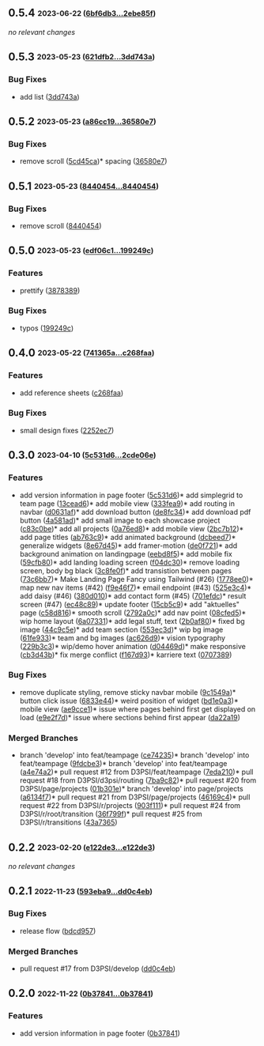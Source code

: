 ## **0.5.4** <sub><sup>2023-06-22 ([6bf6db3...2ebe85f](https://github.com/d3psi/tectonica/compare/6bf6db3...2ebe85f?diff=split))</sup></sub>

*no relevant changes*


## **0.5.3** <sub><sup>2023-05-23 ([621dfb2...3dd743a](https://github.com/d3psi/tectonica/compare/621dfb2...3dd743a?diff=split))</sup></sub>

### Bug Fixes
* add list ([3dd743a](https://github.com/d3psi/tectonica/commit/3dd743a))


## **0.5.2** <sub><sup>2023-05-23 ([a86cc19...36580e7](https://github.com/d3psi/tectonica/compare/a86cc19...36580e7?diff=split))</sup></sub>

### Bug Fixes
* remove scroll ([5cd45ca](https://github.com/d3psi/tectonica/commit/5cd45ca))* spacing ([36580e7](https://github.com/d3psi/tectonica/commit/36580e7))


## **0.5.1** <sub><sup>2023-05-23 ([8440454...8440454](https://github.com/d3psi/tectonica/compare/8440454...8440454?diff=split))</sup></sub>

### Bug Fixes
* remove scroll ([8440454](https://github.com/d3psi/tectonica/commit/8440454))


## **0.5.0** <sub><sup>2023-05-23 ([edf06c1...199249c](https://github.com/d3psi/tectonica/compare/edf06c1...199249c?diff=split))</sup></sub>

### Features
* prettify ([3878389](https://github.com/d3psi/tectonica/commit/3878389))

### Bug Fixes
* typos ([199249c](https://github.com/d3psi/tectonica/commit/199249c))


## **0.4.0** <sub><sup>2023-05-22 ([741365a...c268faa](https://github.com/d3psi/tectonica/compare/741365a...c268faa?diff=split))</sup></sub>

### Features
* add reference sheets ([c268faa](https://github.com/d3psi/tectonica/commit/c268faa))

### Bug Fixes
* small design fixes ([2252ec7](https://github.com/d3psi/tectonica/commit/2252ec7))


## **0.3.0** <sub><sup>2023-04-10 ([5c531d6...2cde06e](https://github.com/d3psi/tectonica/compare/5c531d6...2cde06e?diff=split))</sup></sub>

### Features
* add version information in page footer ([5c531d6](https://github.com/d3psi/tectonica/commit/5c531d6))* add simplegrid to team page ([13cead6](https://github.com/d3psi/tectonica/commit/13cead6))* add mobile view ([333fea9](https://github.com/d3psi/tectonica/commit/333fea9))* add routing in navbar ([d0631af](https://github.com/d3psi/tectonica/commit/d0631af))* add download button ([de8fc34](https://github.com/d3psi/tectonica/commit/de8fc34))* add download pdf button ([4a581ad](https://github.com/d3psi/tectonica/commit/4a581ad))* add small image to each showcase project ([c83c0be](https://github.com/d3psi/tectonica/commit/c83c0be))* add all projects ([0a76ed8](https://github.com/d3psi/tectonica/commit/0a76ed8))* add mobile view ([2bc7b12](https://github.com/d3psi/tectonica/commit/2bc7b12))* add page titles ([ab763c9](https://github.com/d3psi/tectonica/commit/ab763c9))* add animated background ([dcbeed7](https://github.com/d3psi/tectonica/commit/dcbeed7))* generalize widgets ([8e67d45](https://github.com/d3psi/tectonica/commit/8e67d45))* add framer\-motion ([de0f721](https://github.com/d3psi/tectonica/commit/de0f721))* add background animation on landingpage ([eebd8f5](https://github.com/d3psi/tectonica/commit/eebd8f5))* add mobile fix ([59cfb80](https://github.com/d3psi/tectonica/commit/59cfb80))* add landing loading screen ([f04dc30](https://github.com/d3psi/tectonica/commit/f04dc30))* remove loading screen, body bg black ([3c8fe0f](https://github.com/d3psi/tectonica/commit/3c8fe0f))* add transistion between pages ([73c6bb7](https://github.com/d3psi/tectonica/commit/73c6bb7))* Make Landing Page Fancy using Tailwind \(\#26\) ([1778ee0](https://github.com/d3psi/tectonica/commit/1778ee0))* map new nav items \(\#42\) ([f9e46f7](https://github.com/d3psi/tectonica/commit/f9e46f7))* email endpoint \(\#43\) ([525e3c4](https://github.com/d3psi/tectonica/commit/525e3c4))* add daisy \(\#46\) ([380d010](https://github.com/d3psi/tectonica/commit/380d010))* add contact form \(\#45\) ([701efdc](https://github.com/d3psi/tectonica/commit/701efdc))* result screen \(\#47\) ([ec48c89](https://github.com/d3psi/tectonica/commit/ec48c89))* update footer ([15cb5c9](https://github.com/d3psi/tectonica/commit/15cb5c9))* add "aktuelles" page ([c58d816](https://github.com/d3psi/tectonica/commit/c58d816))* smooth scroll ([2792a0c](https://github.com/d3psi/tectonica/commit/2792a0c))* add nav point ([08cfed5](https://github.com/d3psi/tectonica/commit/08cfed5))* wip home layout ([6a07331](https://github.com/d3psi/tectonica/commit/6a07331))* add legal stuff, text ([2b0af80](https://github.com/d3psi/tectonica/commit/2b0af80))* fixed bg image ([44c9c5e](https://github.com/d3psi/tectonica/commit/44c9c5e))* add team section ([553ec3d](https://github.com/d3psi/tectonica/commit/553ec3d))* wip bg image ([61fe933](https://github.com/d3psi/tectonica/commit/61fe933))* team and bg images ([ac626d9](https://github.com/d3psi/tectonica/commit/ac626d9))* vision typography ([229b3c3](https://github.com/d3psi/tectonica/commit/229b3c3))* wip/demo hover animation ([d04469d](https://github.com/d3psi/tectonica/commit/d04469d))* make responsive ([cb3d43b](https://github.com/d3psi/tectonica/commit/cb3d43b))* fix merge conflict ([f167d93](https://github.com/d3psi/tectonica/commit/f167d93))* karriere text ([0707389](https://github.com/d3psi/tectonica/commit/0707389))

### Bug Fixes
* remove duplicate styling, remove sticky navbar mobile ([9c1549a](https://github.com/d3psi/tectonica/commit/9c1549a))* button click issue ([6833e44](https://github.com/d3psi/tectonica/commit/6833e44))* weird position of widget ([bd1e0a3](https://github.com/d3psi/tectonica/commit/bd1e0a3))* mobile view ([ae9cce1](https://github.com/d3psi/tectonica/commit/ae9cce1))* issue where pages behind first get displayed on load ([e9e2f7d](https://github.com/d3psi/tectonica/commit/e9e2f7d))* issue where sections behind first appear ([da22a19](https://github.com/d3psi/tectonica/commit/da22a19))

### Merged Branches
* branch 'develop' into feat/teampage ([ce74235](https://github.com/d3psi/tectonica/commit/ce74235))* branch 'develop' into feat/teampage ([9fdcbe3](https://github.com/d3psi/tectonica/commit/9fdcbe3))* branch 'develop' into feat/teampage ([a4e74a2](https://github.com/d3psi/tectonica/commit/a4e74a2))* pull request \#12 from D3PSI/feat/teampage ([7eda210](https://github.com/d3psi/tectonica/commit/7eda210))* pull request \#18 from D3PSI/d3psi/routing ([7ba9c82](https://github.com/d3psi/tectonica/commit/7ba9c82))* pull request \#20 from D3PSI/page/projects ([01b301e](https://github.com/d3psi/tectonica/commit/01b301e))* branch 'develop' into page/projects ([a6134f7](https://github.com/d3psi/tectonica/commit/a6134f7))* pull request \#21 from D3PSI/page/projects ([46169c4](https://github.com/d3psi/tectonica/commit/46169c4))* pull request \#22 from D3PSI/r/projects ([903f111](https://github.com/d3psi/tectonica/commit/903f111))* pull request \#24 from D3PSI/r/root/transition ([36f799f](https://github.com/d3psi/tectonica/commit/36f799f))* pull request \#25 from D3PSI/r/transitions ([43a7365](https://github.com/d3psi/tectonica/commit/43a7365))


## **0.2.2** <sub><sup>2023-02-20 ([e122de3...e122de3](https://github.com/d3psi/tectonica/compare/e122de3...e122de3?diff=split))</sup></sub>

*no relevant changes*


## **0.2.1** <sub><sup>2022-11-23 ([593eba9...dd0c4eb](https://github.com/d3psi/tectonica/compare/593eba9...dd0c4eb?diff=split))</sup></sub>

### Bug Fixes
*  release flow ([bdcd957](https://github.com/d3psi/tectonica/commit/bdcd957))


### Merged Branches
*  pull request \#17 from D3PSI/develop ([dd0c4eb](https://github.com/d3psi/tectonica/commit/dd0c4eb))


## **0.2.0** <sub><sup>2022-11-22 ([0b37841...0b37841](https://github.com/d3psi/tectonica/compare/0b37841...0b37841?diff=split))</sup></sub>

### Features
*  add version information in page footer ([0b37841](https://github.com/d3psi/tectonica/commit/0b37841))


